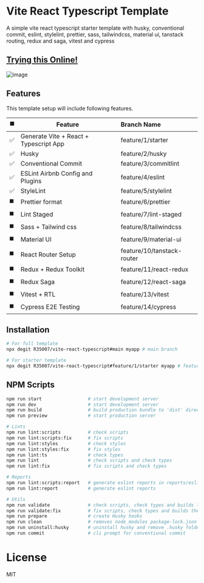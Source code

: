 # Vite React Typescript Template

A simple vite react typescript starter template with husky, conventional commit, eslint, stylelint, prettier, sass, tailwindcss, material ui, tanstack routing, redux and saga, vitest and cypress

## [Trying this Online!](https://codesandbox.io/p/github/R35007/vite-react-typescript/main?file=%2FREADME.md)

![image](https://user-images.githubusercontent.com/23217228/235298200-28c7b4a6-0f92-420c-9410-b05d12de8eff.png)

## Features

This template setup will include following features.

| ◼️  | Feature                                | Branch Name                |
| --- | -------------------------------------- | :------------------------- |
| ✅  | Generate Vite + React + Typescript App | feature/1/starter          |
| ✅  | Husky                                  | feature/2/husky            |
| ✅  | Conventional Commit                    | feature/3/commitlint       |
| ✅  | ESLint Airbnb Config and Plugins       | feature/4/eslint           |
| ✅  | StyleLint                              | feature/5/stylelint        |
| ◼️  | Prettier format                        | feature/6/prettier         |
| ◼️  | Lint Staged                            | feature/7/lint-staged      |
| ◼️  | Sass + Tailwind css                    | feature/8/tailwindcss      |
| ◼️  | Material UI                            | feature/9/material-ui      |
| ◼️  | React Router Setup                     | feature/10/tanstack-router |
| ◼️  | Redux + Redux Toolkit                  | feature/11/react-redux     |
| ◼️  | Redux Saga                             | feature/12/react-saga      |
| ◼️  | Vitest + RTL                           | feature/13/vitest          |
| ◼️  | Cypress E2E Testing                    | feature/14/cypress         |

## Installation

```bash
# For full template
npx degit R35007/vite-react-typescript#main myapp # main branch

# For starter template
npx degit R35007/vite-react-typescript#feature/1/starter myapp # feature/1/starter branch
```

## NPM Scripts

```bash
npm run start                 # start development server
npm run dev                   # start development server
npm run build                 # build production bundle to 'dist' directly
npm run preview               # start production server

# Lints
npm run lint:scripts          # check scripts
npm run lint:scripts:fix      # fix scripts
npm run lint:styles           # check styles
npm run lint:styles:fix       # fix styles
npm run lint:ts               # check types
npm run lint                  # check scripts and check types
npm run lint:fix              # fix scripts and check types

# Reports
npm run lint:scripts:report   # generate eslint reports in reports/eslint.html
npm run lint:report           # generate eslint reports

# Utils
npm run validate              # check scripts, check types and builds the project
npm run validate:fix          # fix scripts, check types and builds the project
npm run prepare               # create Husky hooks
npm run clean                 # removes node_modules package-lock.json .husky dist reports
npm run uninstall:husky       # uninstall husky and remove .husky folder
npm run commit                # cli prompt for conventional commit
```

# License

MIT
